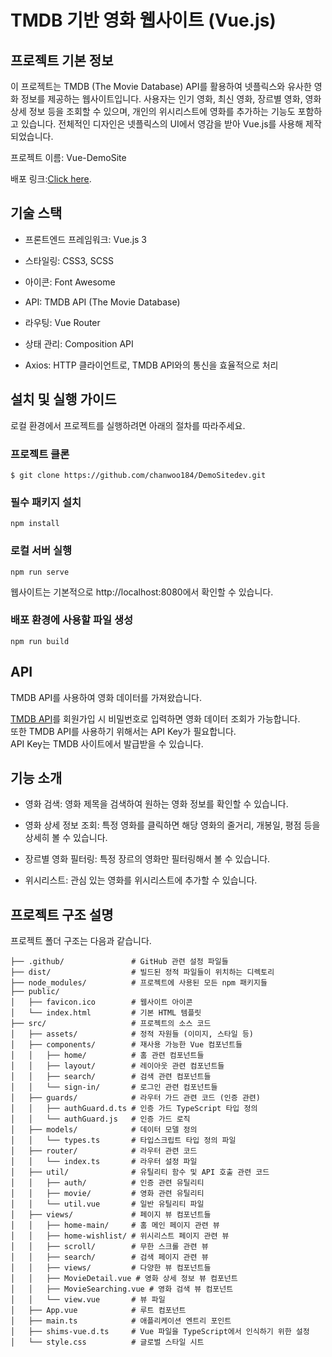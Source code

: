 # TMDB 기반 영화 웹사이트 (Vue.js)

## 프로젝트 기본 정보

이 프로젝트는 TMDB (The Movie Database) API를 활용하여 넷플릭스와 유사한 영화 정보를 제공하는 웹사이트입니다. 사용자는 인기 영화, 최신 영화, 장르별 영화, 영화 상세 정보 등을 조회할 수 있으며, 개인의 위시리스트에 영화를 추가하는 기능도 포함하고 있습니다. 전체적인 디자인은 넷플릭스의 UI에서 영감을 받아 Vue.js를 사용해 제작되었습니다.

프로젝트 이름: Vue-DemoSite

배포 링크:[Click here](https://chanwoo184.github.io/DemoSitedev/).

## 기술 스택

- 프론트엔드 프레임워크: Vue.js 3

- 스타일링: CSS3, SCSS

- 아이콘: Font Awesome

- API: TMDB API (The Movie Database)

- 라우팅: Vue Router

- 상태 관리: Composition API

- Axios: HTTP 클라이언트로, TMDB API와의 통신을 효율적으로 처리

## 설치 및 실행 가이드 

로컬 환경에서 프로젝트를 실행하려면 아래의 절차를 따라주세요.

### 프로젝트 클론 
```
$ git clone https://github.com/chanwoo184/DemoSitedev.git
```

### 필수 패키지 설치
```
npm install
```

### 로컬 서버 실행
```
npm run serve
```
웹사이트는 기본적으로 http://localhost:8080에서 확인할 수 있습니다.

### 배포 환경에 사용할 파일 생성
```
npm run build
```

## API
TMDB API를 사용하여 영화 데이터를 가져왔습니다.

[TMDB API](https://www.themoviedb.org/documentation/api)를 회원가입 시 비밀번호로 입력하면 영화 데이터 조회가 가능합니다.\
또한 TMDB API를 사용하기 위해서는 API Key가 필요합니다.\
API Key는 TMDB 사이트에서 발급받을 수 있습니다.

## 기능 소개 

- 영화 검색: 영화 제목을 검색하여 원하는 영화 정보를 확인할 수 있습니다.

- 영화 상세 정보 조회: 특정 영화를 클릭하면 해당 영화의 줄거리, 개봉일, 평점 등을 상세히 볼 수 있습니다.

- 장르별 영화 필터링: 특정 장르의 영화만 필터링해서 볼 수 있습니다.

- 위시리스트: 관심 있는 영화를 위시리스트에 추가할 수 있습니다.

## 프로젝트 구조 설명 

프로젝트 폴더 구조는 다음과 같습니다.
```
├── .github/               # GitHub 관련 설정 파일들
├── dist/                  # 빌드된 정적 파일들이 위치하는 디렉토리
├── node_modules/          # 프로젝트에 사용된 모든 npm 패키지들
├── public/
│   ├── favicon.ico        # 웹사이트 아이콘
│   └── index.html         # 기본 HTML 템플릿
├── src/                   # 프로젝트의 소스 코드
│   ├── assets/            # 정적 자원들 (이미지, 스타일 등)
│   ├── components/        # 재사용 가능한 Vue 컴포넌트들
│   │   ├── home/          # 홈 관련 컴포넌트들
│   │   ├── layout/        # 레이아웃 관련 컴포넌트들
│   │   ├── search/        # 검색 관련 컴포넌트들
│   │   └── sign-in/       # 로그인 관련 컴포넌트들
│   ├── guards/            # 라우터 가드 관련 코드 (인증 관련)
│   │   ├── authGuard.d.ts # 인증 가드 TypeScript 타입 정의
│   │   └── authGuard.js   # 인증 가드 로직
│   ├── models/            # 데이터 모델 정의
│   │   └── types.ts       # 타입스크립트 타입 정의 파일
│   ├── router/            # 라우터 관련 코드
│   │   └── index.ts       # 라우터 설정 파일
│   ├── util/              # 유틸리티 함수 및 API 호출 관련 코드
│   │   ├── auth/          # 인증 관련 유틸리티
│   │   ├── movie/         # 영화 관련 유틸리티
│   │   └── util.vue       # 일반 유틸리티 파일
│   ├── views/             # 페이지 뷰 컴포넌트들
│   │   ├── home-main/     # 홈 메인 페이지 관련 뷰
│   │   ├── home-wishlist/ # 위시리스트 페이지 관련 뷰
│   │   ├── scroll/        # 무한 스크롤 관련 뷰
│   │   ├── search/        # 검색 페이지 관련 뷰
│   │   ├── views/         # 다양한 뷰 컴포넌트들
│   │   ├── MovieDetail.vue # 영화 상세 정보 뷰 컴포넌트
│   │   ├── MovieSearching.vue # 영화 검색 뷰 컴포넌트
│   │   └── view.vue       # 뷰 파일
│   ├── App.vue            # 루트 컴포넌트
│   ├── main.ts            # 애플리케이션 엔트리 포인트
│   ├── shims-vue.d.ts     # Vue 파일을 TypeScript에서 인식하기 위한 설정
│   └── style.css          # 글로벌 스타일 시트
```